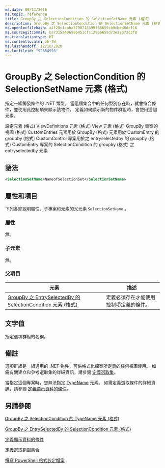 ```yaml
---
ms.date: 09/13/2016
ms.topic: reference
title: GroupBy 之 SelectionCondition 的 SelectionSetName 元素 (格式)
description: GroupBy 之 SelectionCondition 的 SelectionSetName 元素 (格式)
ms.openlocfilehash: a4f28c1caba3790718b99f63659cb0cbed8def16
ms.sourcegitcommit: ba7315a496986451cfc1296b659d73ea2373d3f0
ms.translationtype: MT
ms.contentlocale: zh-TW
ms.lasthandoff: 12/10/2020
ms.locfileid: "92654998"
---
```

# <a name="selectionsetname-element-for-selectioncondition-for-groupby-format"></a>GroupBy 之 SelectionCondition 的 SelectionSetName 元素 (格式)

指定一組觸發條件的 .NET 類型。 當這個集合中的任何型別存在時，就會符合條件，並使用此控制項來顯示該物件。 定義如何顯示新的物件群組時，會使用這個元素。

設定元素 (格式) ViewDefinitions 元素 (格式) View 元素 (格式) GroupBy 專案的視圖 (格式) CustomEntries 元素用於 GroupBy (格式) 元素用於 CustomEntry 的 groupby (格式) CustomControl 專案用於之 entryselectedby 的 groupby (格式) CustomEntry 專案的 SelectionCondition 的 groupby (格式) 之 entryselectedby 元素

## <a name="syntax"></a>語法

```xml
<SelectionSetName>NameofSelectionSet</SelectionSetName>
```

## <a name="attributes-and-elements"></a>屬性和項目

下列各節說明屬性、子專案和元素的父元素 `SelectionSetName` 。

### <a name="attributes"></a>屬性

無。

### <a name="child-elements"></a>子元素

無。

### <a name="parent-elements"></a>父項目

|元素|描述|
|-------------|-----------------|
|[GroupBy 之 EntrySelectedBy 的 SelectionCondition 元素 (格式)](./selectioncondition-element-for-entryselectedby-for-groupby-format.md)|定義必須存在才能使用控制項定義的條件。|

## <a name="text-value"></a>文字值

指定選項群組的名稱。

## <a name="remarks"></a>備註

選項群組是一組通用的 .NET 物件，可供格式化檔案所定義的任何視圖使用。 如需有關建立和參考選取集的詳細資訊，請參閱 [定義選取集](./defining-selection-sets.md)。

當指定這個專案時，您無法指定 [TypeName](./typename-element-for-selectioncondition-for-groupby-format.md) 元素。 如需定義選取條件的詳細資訊，請參閱 [定義顯示資料的條件](./defining-conditions-for-displaying-data.md)。

## <a name="see-also"></a>另請參閱

[GroupBy 之 SelectionCondition 的 TypeName 元素 (格式)](./typename-element-for-selectioncondition-for-groupby-format.md)

[GroupBy 之 EntrySelectedBy 的 SelectionCondition 元素 (格式)](./selectioncondition-element-for-entryselectedby-for-groupby-format.md)

[定義顯示資料的條件](./defining-conditions-for-displaying-data.md)

[定義選取範圍集合](./defining-selection-sets.md)

[撰寫 PowerShell 格式設定檔案](./writing-a-powershell-formatting-file.md)

